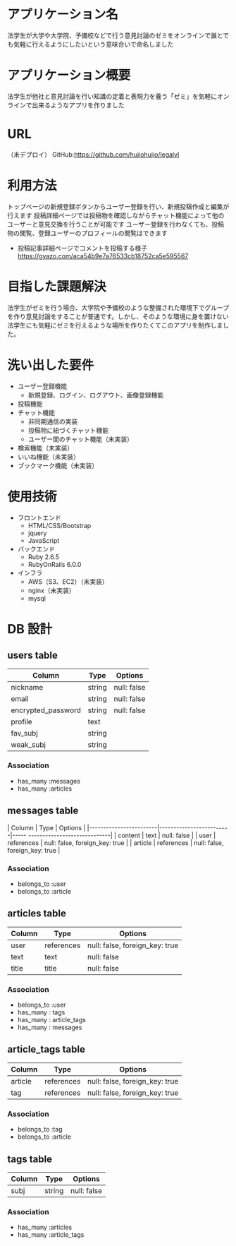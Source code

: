 # アプリケーション名
 
 法学生が大学や大学院、予備校などで行う意見討論のゼミをオンラインで誰とでも気軽に行えるようにしたいという意味合いで命名しました

 
# アプリケーション概要
 
法学生が他社と意見討論を行い知識の定着と表現力を養う「ゼミ」を気軽にオンラインで出来るようなアプリを作りました
 
# URL
 
（未デプロイ）
GitHub:https://github.com/hujiohujio/legalvl
 
 
# 利用方法
 
トップページの新規登録ボタンからユーザー登録を行い、新規投稿作成と編集が行えます
投稿詳細ページでは投稿物を確認しながらチャット機能によって他のユーザーと意見交換を行うことが可能です
ユーザー登録を行わなくても、投稿物の閲覧、登録ユーザーのプロフィールの閲覧はできます

- 投稿記事詳細ページでコメントを投稿する様子
  https://gyazo.com/aca54b9e7a76533cb18752ca5e595567
 

# 目指した課題解決
 
法学生がゼミを行う場合、大学院や予備校のような整備された環境下でグループを作り意見討論をすることが普通です。しかし、そのような環境に身を置けない法学生にも気軽にゼミを行えるような場所を作りたくてこのアプリを制作しました。

 
# 洗い出した要件　
 
- ユーザー登録機能
  - 新規登録、ログイン、ログアウト、画像登録機能
- 投稿機能
- チャット機能
  - 非同期通信の実装
  - 投稿物に紐づくチャット機能
  - ユーザー間のチャット機能（未実装）
- 検索機能（未実装）
- いいね機能（未実装）
- ブックマーク機能（未実装） 


# 使用技術

- フロントエンド
  - HTML/CSS/Bootstrap
  - jquery
  - JavaScript
- バックエンド
  - Ruby 2.6.5
  - RubyOnRails 6.0.0
- インフラ
  - AWS（S3、EC2）（未実装）
  - nginx（未実装）
  - mysql





# DB 設計

## users table

| Column             | Type                | Options                |
|--------------------|---------------------|------------------------|
| nickname           | string              | null: false            |
| email              | string              | null: false            |
| encrypted_password | string              | null: false            |
| profile            | text                |                        |
| fav_subj           | string              |                        |
| weak_subj          | string              |                        |

### Association

* has_many :messages
* has_many :articles

## messages table

| Column                 | Type                    | Options                           |
|------------------------|-------------------------|----- -----------------------------|
| content                | text                    | null: false                       |
| user                   | references              | null: false, foreign_key: true    |
| article                | references              | null: false, foreign_key: true    |


### Association

* belongs_to :user
* belongs_to :article


## articles table

| Column             | Type                | Options                           |
|--------------------|---------------------|-----------------------------------|
| user               | references          | null: false, foreign_key: true    |
| text               | text                | null: false                       |
| title              | title               | null: false                       |

### Association

* belongs_to :user
* has_many : tags
* has_many : article_tags
* has_many : messages


## article_tags table

| Column             | Type                | Options                           |
|--------------------|---------------------|-----------------------------------|
| article            | references          | null: false, foreign_key: true    |
| tag                | references          | null: false, foreign_key: true    |

### Association

* belongs_to :tag
* belongs_to :article


## tags table

| Column             | Type                | Options                           |
|--------------------|---------------------|-----------------------------------|
| subj               | string              | null: false                       |

### Association

* has_many :articles
* has_many :article_tags


